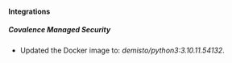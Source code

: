 #### Integrations
##### Covalence Managed Security
- Updated the Docker image to: *demisto/python3:3.10.11.54132*.
